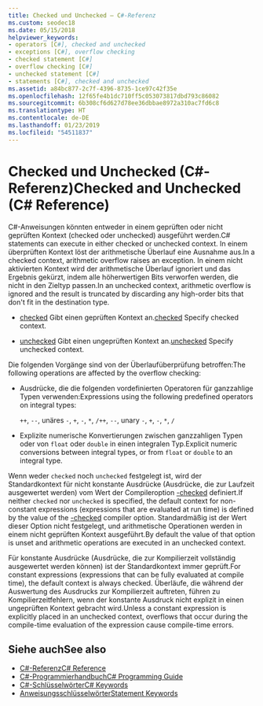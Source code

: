 ```yaml
---
title: Checked und Unchecked – C#-Referenz
ms.custom: seodec18
ms.date: 05/15/2018
helpviewer_keywords:
- operators [C#], checked and unchecked
- exceptions [C#], overflow checking
- checked statement [C#]
- overflow checking [C#]
- unchecked statement [C#]
- statements [C#], checked and unchecked
ms.assetid: a84bc877-2c7f-4396-8735-1ce97c42f35e
ms.openlocfilehash: 12f65fe4b1dc710ff5c053073817dbd793c86082
ms.sourcegitcommit: 6b308cf6d627d78ee36dbbae8972a310ac7fd6c8
ms.translationtype: HT
ms.contentlocale: de-DE
ms.lasthandoff: 01/23/2019
ms.locfileid: "54511837"
---
```

# <a name="checked-and-unchecked-c-reference"></a><span data-ttu-id="58ab3-102">Checked und Unchecked (C#-Referenz)</span><span class="sxs-lookup"><span data-stu-id="58ab3-102">Checked and Unchecked (C# Reference)</span></span>
<span data-ttu-id="58ab3-103">C#-Anweisungen könnten entweder in einem geprüften oder nicht geprüften Kontext (checked oder unchecked) ausgeführt werden.</span><span class="sxs-lookup"><span data-stu-id="58ab3-103">C# statements can execute in either checked or unchecked context.</span></span> <span data-ttu-id="58ab3-104">In einem überprüften Kontext löst der arithmetische Überlauf eine Ausnahme aus.</span><span class="sxs-lookup"><span data-stu-id="58ab3-104">In a checked context, arithmetic overflow raises an exception.</span></span> <span data-ttu-id="58ab3-105">In einem nicht aktivierten Kontext wird der arithmetische Überlauf ignoriert und das Ergebnis gekürzt, indem alle höherwertigen Bits verworfen werden, die nicht in den Zieltyp passen.</span><span class="sxs-lookup"><span data-stu-id="58ab3-105">In an unchecked context, arithmetic overflow is ignored and the result is truncated by discarding any high-order bits that don't fit in the destination type.</span></span>  
  
-   <span data-ttu-id="58ab3-106">[checked](checked.md) Gibt einen geprüften Kontext an.</span><span class="sxs-lookup"><span data-stu-id="58ab3-106">[checked](checked.md) Specify checked context.</span></span>  
  
-   <span data-ttu-id="58ab3-107">[unchecked](unchecked.md) Gibt einen ungeprüften Kontext an.</span><span class="sxs-lookup"><span data-stu-id="58ab3-107">[unchecked](unchecked.md) Specify unchecked context.</span></span>  
  
 <span data-ttu-id="58ab3-108">Die folgenden Vorgänge sind von der Überlaufüberprüfung betroffen:</span><span class="sxs-lookup"><span data-stu-id="58ab3-108">The following operations are affected by the overflow checking:</span></span>  
  
-   <span data-ttu-id="58ab3-109">Ausdrücke, die die folgenden vordefinierten Operatoren für ganzzahlige Typen verwenden:</span><span class="sxs-lookup"><span data-stu-id="58ab3-109">Expressions using the following predefined operators on integral types:</span></span>  
  
     <span data-ttu-id="58ab3-110">`++`, `--`, unäres `-`, `+`, `-`, `*`, `/`</span><span class="sxs-lookup"><span data-stu-id="58ab3-110">`++`, `--`, unary `-`, `+`, `-`, `*`, `/`</span></span>  
  
-   <span data-ttu-id="58ab3-111">Explizite numerische Konvertierungen zwischen ganzzahligen Typen oder von `float` oder `double` in einen integralen Typ.</span><span class="sxs-lookup"><span data-stu-id="58ab3-111">Explicit numeric conversions between integral types, or from `float` or `double` to an integral type.</span></span>  
  
 <span data-ttu-id="58ab3-112">Wenn weder `checked` noch `unchecked` festgelegt ist, wird der Standardkontext für nicht konstante Ausdrücke (Ausdrücke, die zur Laufzeit ausgewertet werden) vom Wert der Compileroption [-checked](../compiler-options/checked-compiler-option.md) definiert.</span><span class="sxs-lookup"><span data-stu-id="58ab3-112">If neither `checked` nor `unchecked` is specified, the default context for non-constant expressions (expressions that are evaluated at run time) is defined by the value of the [-checked](../compiler-options/checked-compiler-option.md) compiler option.</span></span> <span data-ttu-id="58ab3-113">Standardmäßig ist der Wert dieser Option nicht festgelegt, und arithmetische Operationen werden in einem nicht geprüften Kontext ausgeführt.</span><span class="sxs-lookup"><span data-stu-id="58ab3-113">By default the value of that option is unset and arithmetic operations are executed in an unchecked context.</span></span>
 
 <span data-ttu-id="58ab3-114">Für konstante Ausdrücke (Ausdrücke, die zur Kompilierzeit vollständig ausgewertet werden können) ist der Standardkontext immer geprüft.</span><span class="sxs-lookup"><span data-stu-id="58ab3-114">For constant expressions (expressions that can be fully evaluated at compile time), the default context is always checked.</span></span> <span data-ttu-id="58ab3-115">Überläufe, die während der Auswertung des Ausdrucks zur Kompilierzeit auftreten, führen zu Kompilierzeitfehlern, wenn der konstante Ausdruck nicht explizit in einen ungeprüften Kontext gebracht wird.</span><span class="sxs-lookup"><span data-stu-id="58ab3-115">Unless a constant expression is explicitly placed in an unchecked context, overflows that occur during the compile-time evaluation of the expression cause compile-time errors.</span></span>
  
## <a name="see-also"></a><span data-ttu-id="58ab3-116">Siehe auch</span><span class="sxs-lookup"><span data-stu-id="58ab3-116">See also</span></span>

- [<span data-ttu-id="58ab3-117">C#-Referenz</span><span class="sxs-lookup"><span data-stu-id="58ab3-117">C# Reference</span></span>](../index.md)
- [<span data-ttu-id="58ab3-118">C#-Programmierhandbuch</span><span class="sxs-lookup"><span data-stu-id="58ab3-118">C# Programming Guide</span></span>](../../programming-guide/index.md)
- [<span data-ttu-id="58ab3-119">C#-Schlüsselwörter</span><span class="sxs-lookup"><span data-stu-id="58ab3-119">C# Keywords</span></span>](index.md)
- [<span data-ttu-id="58ab3-120">Anweisungsschlüsselwörter</span><span class="sxs-lookup"><span data-stu-id="58ab3-120">Statement Keywords</span></span>](statement-keywords.md)
